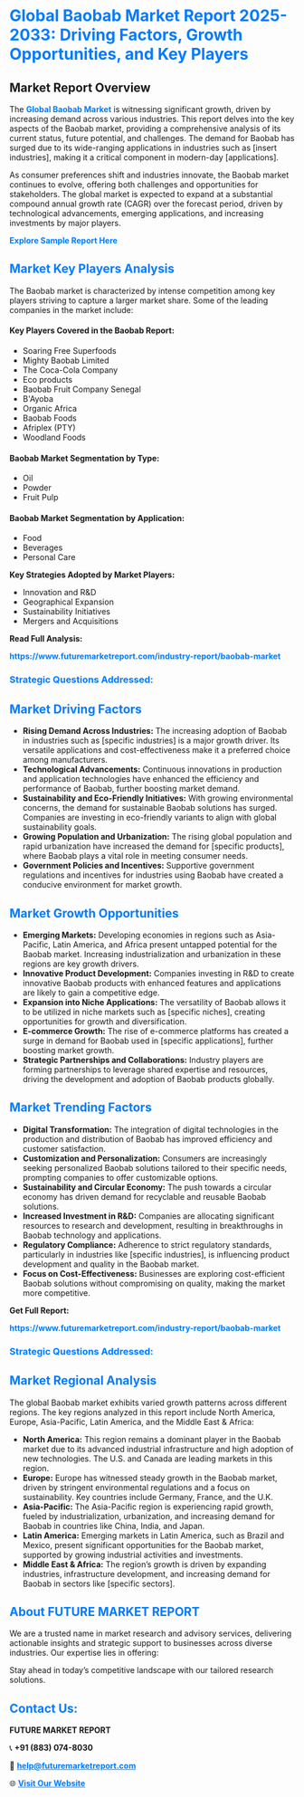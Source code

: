 <h1 style="color: #007BFF;">Global Baobab Market Report 2025-2033: Driving Factors, Growth Opportunities, and Key Players</h1>

<section id="overview">
<h2>Market Report Overview</h2>
<p>The <a href="https://www.futuremarketreport.com/industry-report/baobab-market" style="color: #007BFF; text-decoration: none;"><strong>Global Baobab Market</strong></a> is witnessing significant growth, driven by increasing demand across various industries. This report delves into the key aspects of the Baobab market, providing a comprehensive analysis of its current status, future potential, and challenges. The demand for Baobab has surged due to its wide-ranging applications in industries such as [insert industries], making it a critical component in modern-day [applications].</p>
<p>As consumer preferences shift and industries innovate, the Baobab market continues to evolve, offering both challenges and opportunities for stakeholders. The global market is expected to expand at a substantial compound annual growth rate (CAGR) over the forecast period, driven by technological advancements, emerging applications, and increasing investments by major players.</p>
</section>

<section id="overview">
<p><a href="https://www.futuremarketreport.com/request-sample/reportId=62110" style="color: #007BFF; text-decoration: none;"><strong>Explore Sample Report Here</strong></a></p>
</section>

<section id="key-players">
<h2 style="color: #007BFF;">Market Key Players Analysis</h2>
<p>The Baobab market is characterized by intense competition among key players striving to capture a larger market share. Some of the leading companies in the market include:</p>
<h4>Key Players Covered in the Baobab Report:</h4>
<ul><li>Soaring Free Superfoods</li><li>Mighty Baobab Limited</li><li>The Coca-Cola Company</li><li>Eco products</li><li>Baobab Fruit Company Senegal</li><li>B&#039;Ayoba</li><li>Organic Africa</li><li>Baobab Foods</li><li>Afriplex (PTY)</li><li>Woodland Foods</li></ul>
<h4>Baobab Market Segmentation by Type:</h4>
<ul><li>Oil</li><li>Powder</li><li>Fruit Pulp</li></ul>

<h4>Baobab Market Segmentation by Application:</h4>
<ul><li>Food</li><li>Beverages</li><li>Personal Care</li></ul>
<p><strong>Key Strategies Adopted by Market Players:</strong></p>
<ul>
<li>Innovation and R&D</li>
<li>Geographical Expansion</li>
<li>Sustainability Initiatives</li>
<li>Mergers and Acquisitions</li>
</ul>
</section>

<section>
<p><strong>Read Full Analysis: </strong></p><a href="https://www.futuremarketreport.com/industry-report/baobab-market" style="color: #007BFF; text-decoration: none;"><strong>https://www.futuremarketreport.com/industry-report/baobab-market</strong></a>
<h3 style="color: #007BFF;">Strategic Questions Addressed:</h3>
</section>

<section id="driving-factors">
<h2 style="color: #007BFF;">Market Driving Factors</h2>
<ul>
<li><strong>Rising Demand Across Industries:</strong> The increasing adoption of Baobab in industries such as [specific industries] is a major growth driver. Its versatile applications and cost-effectiveness make it a preferred choice among manufacturers.</li>
<li><strong>Technological Advancements:</strong> Continuous innovations in production and application technologies have enhanced the efficiency and performance of Baobab, further boosting market demand.</li>
<li><strong>Sustainability and Eco-Friendly Initiatives:</strong> With growing environmental concerns, the demand for sustainable Baobab solutions has surged. Companies are investing in eco-friendly variants to align with global sustainability goals.</li>
<li><strong>Growing Population and Urbanization:</strong> The rising global population and rapid urbanization have increased the demand for [specific products], where Baobab plays a vital role in meeting consumer needs.</li>
<li><strong>Government Policies and Incentives:</strong> Supportive government regulations and incentives for industries using Baobab have created a conducive environment for market growth.</li>
</ul>
</section>

<section id="growth-opportunities">
<h2 style="color: #007BFF;">Market Growth Opportunities</h2>
<ul>
<li><strong>Emerging Markets:</strong> Developing economies in regions such as Asia-Pacific, Latin America, and Africa present untapped potential for the Baobab market. Increasing industrialization and urbanization in these regions are key growth drivers.</li>
<li><strong>Innovative Product Development:</strong> Companies investing in R&D to create innovative Baobab products with enhanced features and applications are likely to gain a competitive edge.</li>
<li><strong>Expansion into Niche Applications:</strong> The versatility of Baobab allows it to be utilized in niche markets such as [specific niches], creating opportunities for growth and diversification.</li>
<li><strong>E-commerce Growth:</strong> The rise of e-commerce platforms has created a surge in demand for Baobab used in [specific applications], further boosting market growth.</li>
<li><strong>Strategic Partnerships and Collaborations:</strong> Industry players are forming partnerships to leverage shared expertise and resources, driving the development and adoption of Baobab products globally.</li>
</ul>
</section>

<section id="trending-factors">
<h2 style="color: #007BFF;">Market Trending Factors</h2>
<ul>
<li><strong>Digital Transformation:</strong> The integration of digital technologies in the production and distribution of Baobab has improved efficiency and customer satisfaction.</li>
<li><strong>Customization and Personalization:</strong> Consumers are increasingly seeking personalized Baobab solutions tailored to their specific needs, prompting companies to offer customizable options.</li>
<li><strong>Sustainability and Circular Economy:</strong> The push towards a circular economy has driven demand for recyclable and reusable Baobab solutions.</li>
<li><strong>Increased Investment in R&D:</strong> Companies are allocating significant resources to research and development, resulting in breakthroughs in Baobab technology and applications.</li>
<li><strong>Regulatory Compliance:</strong> Adherence to strict regulatory standards, particularly in industries like [specific industries], is influencing product development and quality in the Baobab market.</li>
<li><strong>Focus on Cost-Effectiveness:</strong> Businesses are exploring cost-efficient Baobab solutions without compromising on quality, making the market more competitive.</li>
</ul>
</section>

<section>
<p><strong>Get Full Report: </strong></p><a href="https://www.futuremarketreport.com/industry-report/baobab-market" style="color: #007BFF; text-decoration: none;"><strong>https://www.futuremarketreport.com/industry-report/baobab-market</strong></a>
<h3 style="color: #007BFF;">Strategic Questions Addressed:</h3>
</section>


<section id="regional-analysis">
<h2 style="color: #007BFF;">Market Regional Analysis</h2>
<p>The global Baobab market exhibits varied growth patterns across different regions. The key regions analyzed in this report include North America, Europe, Asia-Pacific, Latin America, and the Middle East & Africa:</p>
<ul>
<li><strong>North America:</strong> This region remains a dominant player in the Baobab market due to its advanced industrial infrastructure and high adoption of new technologies. The U.S. and Canada are leading markets in this region.</li>
<li><strong>Europe:</strong> Europe has witnessed steady growth in the Baobab market, driven by stringent environmental regulations and a focus on sustainability. Key countries include Germany, France, and the U.K.</li>
<li><strong>Asia-Pacific:</strong> The Asia-Pacific region is experiencing rapid growth, fueled by industrialization, urbanization, and increasing demand for Baobab in countries like China, India, and Japan.</li>
<li><strong>Latin America:</strong> Emerging markets in Latin America, such as Brazil and Mexico, present significant opportunities for the Baobab market, supported by growing industrial activities and investments.</li>
<li><strong>Middle East & Africa:</strong> The region’s growth is driven by expanding industries, infrastructure development, and increasing demand for Baobab in sectors like [specific sectors].</li>
</ul>
</section>

<footer>
<h2 style="color: #007BFF;">About FUTURE MARKET REPORT</h2>
<p>We are a trusted name in market research and advisory services, delivering actionable insights and strategic support to businesses across diverse industries. Our expertise lies in offering:</p>

<p>Stay ahead in today’s competitive landscape with our tailored research solutions.</p>

<h2 style="color: #007BFF;">Contact Us:</h2>
<p><strong>FUTURE MARKET REPORT</strong></p>
<p>📞 <strong>+91 (883) 074-8030</strong></p>
<p>📧 <strong><a href="mailto:help@futuremarketreport.com" style="color: #007BFF;">help@futuremarketreport.com</a></strong></p>
<p>🌐 <strong><a href="https://www.futuremarketreport.com/" style="color: #007BFF;">Visit Our Website</a></strong></p>
</footer>